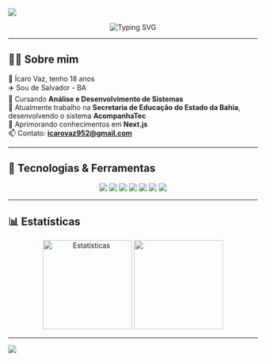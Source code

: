 <!-- Banner animado -->
<img src="https://capsule-render.vercel.app/api?type=waving&color=8A2BE2&height=180&section=header&text=Ícaro%20Vaz%20%7C%20Fullstack%20Developer&fontSize=32&fontAlignY=35&animation=fadeIn&desc=Bem-vindo%20ao%20meu%20GitHub!&descAlignY=55&descAlign=50"/>

<!-- Typing effect -->
<p align="center">
  <img src="https://readme-typing-svg.demolab.com?font=Fira+Code&size=22&pause=1000&center=true&vCenter=true&width=500&lines=Fullstack+Developer;React+%7C+Next.js+%7C+Node.js;Sempre+aprendendo+novas+tecnologias" alt="Typing SVG" />
</p>

---

## 👨‍💻 Sobre mim
👨 Ícaro Vaz, tenho 18 anos  
✈️ Sou de Salvador - BA  
📘 Cursando **Análise e Desenvolvimento de Sistemas**  
🏢 Atualmente trabalho na **Secretaria de Educação do Estado da Bahia**, desenvolvendo o sistema **AcompanhaTec**  
🌱 Aprimorando conhecimentos em **Next.js**  
📫 Contato: **icarovaz952@gmail.com**  

---

## 🚀 Tecnologias & Ferramentas
<p align="center">
  <img src="https://img.shields.io/badge/Javascript-8A2BE2?style=for-the-badge&logo=javascript&logoColor=fff"/>
  <img src="https://img.shields.io/badge/HTML5-8A2BE2?style=for-the-badge&logo=html5&logoColor=fff"/>
  <img src="https://img.shields.io/badge/CSS3-8A2BE2?style=for-the-badge&logo=css3&logoColor=fff"/>
  <img src="https://img.shields.io/badge/React-8A2BE2?style=for-the-badge&logo=react&logoColor=61DAFB"/>
  <img src="https://img.shields.io/badge/Next.js-8A2BE2?style=for-the-badge&logo=nextdotjs&logoColor=fff"/>
  <img src="https://img.shields.io/badge/SASS-8A2BE2?style=for-the-badge&logo=sass&logoColor=fff"/>
  <img src="https://img.shields.io/badge/Bootstrap-8A2BE2?style=for-the-badge&logo=bootstrap&logoColor=fff"/>
</p>

---

## 📊 Estatísticas
<p align="center">
  <img height="180em" src="https://github-readme-stats.vercel.app/api?username=DinDja&show_icons=true&theme=radical&title_color=8A2BE2&icon_color=8A2BE2&text_color=fff&bg_color=0d1117" alt="Estatísticas"/>
  <img height="180em" src="https://github-readme-stats.vercel.app/api/top-langs/?username=DinDja&layout=compact&langs_count=7&title_color=8A2BE2&text_color=fff&bg_color=0d1117"/>
</p>

---

<!-- Footer -->
<img src="https://capsule-render.vercel.app/api?type=waving&color=8A2BE2&height=120&section=footer"/>
